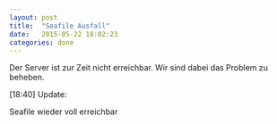 ```yaml
---
layout: post
title:  "Seafile Ausfall"
date:   2015-05-22 18:02:23
categories: done
---
```


Der Server ist zur Zeit nicht erreichbar. Wir sind dabei das Problem zu beheben.

[18:40] Update:

Seafile wieder voll erreichbar
